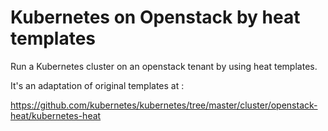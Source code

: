 # Kubernetes on Openstack by heat templates

Run a Kubernetes cluster on an openstack tenant by using heat templates.

It's an adaptation of original templates at :

https://github.com/kubernetes/kubernetes/tree/master/cluster/openstack-heat/kubernetes-heat
